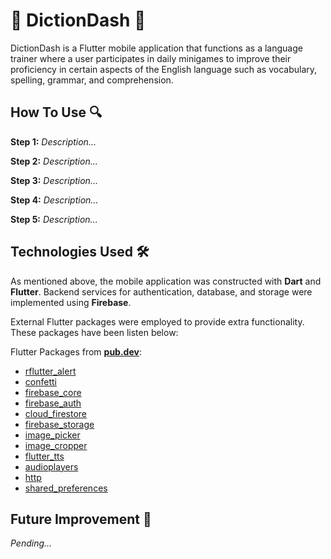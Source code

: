 # 🦊 DictionDash 📖
DictionDash is a Flutter mobile application that functions as a language trainer where a user participates in daily minigames to improve their proficiency in certain aspects of the English language such as vocabulary, spelling, grammar, and comprehension.

## How To Use 🔍
**Step 1:** _Description..._

**Step 2:** _Description..._

**Step 3:** _Description..._

**Step 4:** _Description..._

**Step 5:** _Description..._


## Technologies Used 🛠️
As mentioned above, the mobile application was constructed with **Dart** and **Flutter**. Backend services for authentication, database, and storage were implemented using **Firebase**.

External Flutter packages were employed to provide extra functionality. These packages have been listen below:

Flutter Packages from [**pub.dev**](https://pub.dev/):
- [rflutter_alert](https://pub.dev/packages/rflutter_alert)
- [confetti](https://pub.dev/packages/confetti)
- [firebase_core](https://pub.dev/packages/firebase_core)
- [firebase_auth](https://pub.dev/packages/firebase_auth)
- [cloud_firestore](https://pub.dev/packages/cloud_firestore)
- [firebase_storage](https://pub.dev/packages/firebase_storage)
- [image_picker](https://pub.dev/packages/image_picker)
- [image_cropper](https://pub.dev/packages/image_cropper)
- [flutter_tts](https://pub.dev/packages/flutter_tts)
- [audioplayers](https://pub.dev/packages/audioplayers)
- [http](https://pub.dev/packages/http)
- [shared_preferences](https://pub.dev/packages/shared_preferences)

## Future Improvement 🌱
_Pending..._

